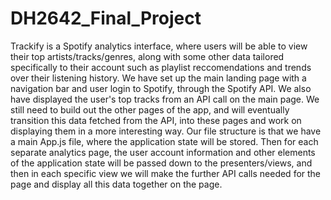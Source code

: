 # DH2642_Final_Project
Trackify is a Spotify analytics interface, where users will be able to view their top artists/tracks/genres, along with some other data tailored specifically to 
their account such as playlist reccomendations and trends over their listening history. We have set up the main landing page with a navigation bar and
user login to Spotify, through the Spotify API. We also have displayed the user's top tracks from an API call on the main page. We still need to build out the 
other pages of the app, and will eventually transition this data fetched from the API, into these pages and work on displaying them in a more interesting way. Our 
file structure is that we have a main App.js file, where the application state will be stored. Then for each separate analytics page, the user account information
and other elements of the application state will be passed down to the presenters/views, and then in each specific view we will make the further API calls
needed for the page and display all this data together on the page. 

